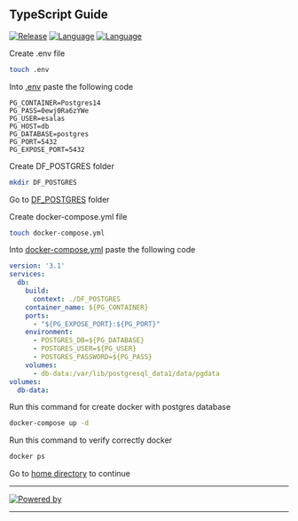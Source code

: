 ## TypeScript Guide
[![Release](https://img.shields.io/badge/Platform-TypeScript-blue)]()
[![Language](https://img.shields.io/badge/Languaje-NodeJS-brightgreen)]()
[![Language](https://img.shields.io/badge/Command-npm-lightgrey)]()

Create .env file
```bash
touch .env
```

Into [.env](.env) paste the following code
```env
PG_CONTAINER=Postgres14
PG_PASS=0ewj0Ra6zYWe
PG_USER=esalas
PG_HOST=db
PG_DATABASE=postgres
PG_PORT=5432
PG_EXPOSE_PORT=5432
```

Create DF_POSTGRES folder
```bash
mkdir DF_POSTGRES
```

Go to [DF_POSTGRES](DF_POSTGRES) folder

Create docker-compose.yml file
```bash
touch docker-compose.yml
```

Into [docker-compose.yml](docker-compose.yml) paste the following code
```yml
version: '3.1'
services:
  db:
    build:
      context: ./DF_POSTGRES
    container_name: ${PG_CONTAINER}
    ports:
      - "${PG_EXPOSE_PORT}:${PG_PORT}"
    environment:
      - POSTGRES_DB=${PG_DATABASE}
      - POSTGRES_USER=${PG_USER}
      - POSTGRES_PASSWORD=${PG_PASS}
    volumes:
      - db-data:/var/lib/postgresql_data1/data/pgdata
volumes:
  db-data:
```

Run this command for create docker with postgres database
```bash
docker-compose up -d
```

Run this command to verify correctly docker
```bash
docker ps
```

Go to [home directory](https://github.com/EdoSalas/TypeScript_Guide) to continue

***
[![Powered by](https://img.shields.io/badge/Powered%20by-Eduardo%20Salas-blue)]()
***